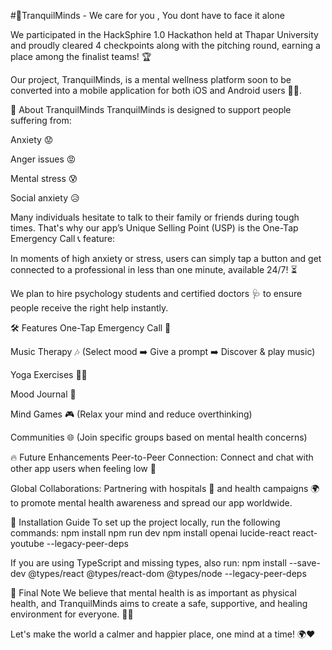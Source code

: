 #🚀TranquilMinds - We care for you , You dont have to face it alone

We participated in the HackSphire 1.0 Hackathon held at Thapar University and proudly cleared 4 checkpoints along with the pitching round, earning a place among the finalist teams! 🏆

Our project, TranquilMinds, is a mental wellness platform soon to be converted into a mobile application for both iOS and Android users 📱✨.

🌟 About TranquilMinds
TranquilMinds is designed to support people suffering from:

Anxiety 😟

Anger issues 😡

Mental stress 😰

Social anxiety 😥

Many individuals hesitate to talk to their family or friends during tough times. That's why our app’s Unique Selling Point (USP) is the One-Tap Emergency Call 📞 feature:

In moments of high anxiety or stress, users can simply tap a button and get connected to a professional in less than one minute, available 24/7! ⏳

We plan to hire psychology students and certified doctors 🩺 to ensure people receive the right help instantly.

🛠 Features
One-Tap Emergency Call 🚨

Music Therapy 🎶 (Select mood ➡️ Give a prompt ➡️ Discover & play music)

Yoga Exercises 🧘‍♂️

Mood Journal 📓

Mind Games 🎮 (Relax your mind and reduce overthinking)

Communities 🌐 (Join specific groups based on mental health concerns)

🔥 Future Enhancements
Peer-to-Peer Connection: Connect and chat with other app users when feeling low 🤝

Global Collaborations: Partnering with hospitals 🏥 and health campaigns 🌍 to promote mental health awareness and spread our app worldwide.

🧩 Installation Guide
To set up the project locally, run the following commands:
npm install
npm run dev
npm install openai lucide-react react-youtube --legacy-peer-deps

If you are using TypeScript and missing types, also run:
npm install --save-dev @types/react @types/react-dom @types/node --legacy-peer-deps

🌈 Final Note
We believe that mental health is as important as physical health, and TranquilMinds aims to create a safe, supportive, and healing environment for everyone. 🧠💬

Let's make the world a calmer and happier place, one mind at a time! 🌍❤️
